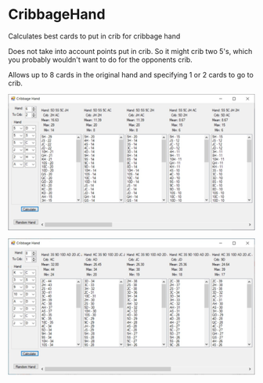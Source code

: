 # CribbageHand
Calculates best cards to put in crib for cribbage hand

Does not take into account points put in crib.  So it might crib two 5's, which you probably wouldn't want to do for the opponents crib.

Allows up to 8 cards in the original hand and specifying 1 or 2 cards to go to crib.

![Perfect Hand](/Images/perfect.jpg)

![8 cards 1 to crib](/Images/8and1.jpg)
